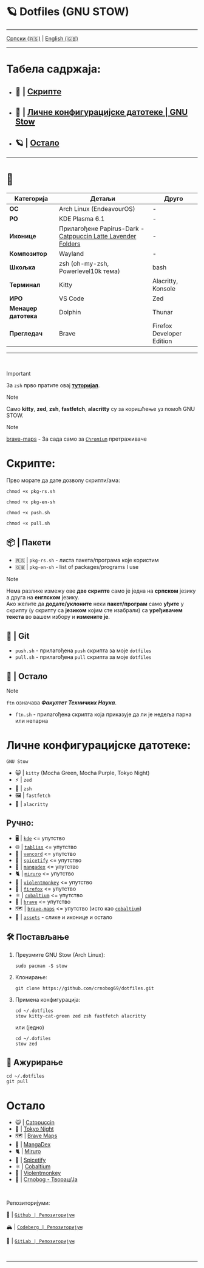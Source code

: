 # 🪐 Dotfiles (GNU STOW)

---

  [Српски (🇷🇸)](README.md) | [English (🇬🇧)](README-en.md)

---

# Табела садржаја:

- ## 📜 | [Скрипте](#скрипте)
- ## 🗼 | [Личне конфигурацијске датотеке | GNU Stow](#личне-конфигурацијске-датотеке)
- ## 🪐 | [Остало](#остало)

---

# 🐧

| Категорија         | Детаљи                                   | Друго                              |
|--------------------|------------------------------------------|------------------------------------------|
| **ОС**             | Arch Linux (EndeavourOS)                 | -                                        |
| **РО**             | KDE Plasma 6.1                           | -                                        |
| **Иконице**        | Прилагођене Papirus-Dark - [Catppuccin Latte Lavender Folders](https://github.com/catppuccin/papirus-folders)        | -                                        |
| **Композитор**     | Wayland                                  | -                                        |
| **Шкољка**         | zsh (oh-my-zsh, Powerlevel10k тема)      | bash                                     |
| **Терминал**       | Kitty                                    | Alacritty, Konsole                      |
| **ИРО**            | VS Code                                  | Zed                                      |
| **Менаџер датотека** | Dolphin                                | Thunar                                   |
| **Прегледач**      | Brave                                    | Firefox Developer Edition                |



---

<br>

> [!IMPORTANT]
> За `zsh` прво пратите овај [**туторијал**](https://www.youtube.com/watch?v=ud7YxC33Z3w).

> [!NOTE]
> Само **kitty**, **zed**, **zsh**, **fastfetch**, **alacritty** су за коришћење уз помоћ GNU STOW.

> [!NOTE]
> [brave-maps](brave-maps) - За сада само за [`Chromium`](https://alternativeto.net/category/browsers/chromium-based/) претраживаче

# Скрипте:

Прво морате да дате дозволу скрипти/ама:

```
chmod +x pkg-rs.sh
```

```
chmod +x pkg-en-sh
```

```
chmod +x push.sh
```

```
chmod +x pull.sh
```

## 📦 | Пакети

- 🇷🇸 | `pkg-rs.sh` - листа пакета/програма које користим
- 🇬🇧 | `pkg-en-sh` - list of packages/programs I use


> [!NOTE]
> Нема разлике измежу ове **две скрипте** само је једна на **српском** језику а друга на **енглском** језику.
> <br>
> Ако желите да **додате/уклоните** неки **пакет/програм** само **уђите** у скрипту (у скрипту са **језиком** којим сте изабрали) са **уређивачем текста** во вашем избору и **измените је**.

## 🔄 | Git

- `push.sh` - прилагођена `push` скрипта за моје `dotfiles`
- `pull.sh` - прилагођена `pull` скрипта за моје `dotfiles`

## 🐧 | Остало

> [!NOTE]  
> `ftn` означава ***Факултет Техничких Наука***.

- `ftn.sh` - прилагођена скрипта која приказује да ли је недеља парна или непарна

# Личне конфигурацијске датотеке:

`GNU Stow`

- 😺 | `kitty` (Mocha Green, Mocha Purple, Tokyo Night)
- ⚡ | `zed`
- 🐚 | `zsh`
- 🖼️ | `fastfetch`
- 🌴 | `alacritty`

## Ручно:
- 🖥️ | [`kde`](kde/README.md) <= упутство
- 🌐 | [`tabliss`](tabliss/README.md) <= упутство
- 💬 | [`vencord`](vencord/README.md) <= упутство
- 🎵 | [`spicetify`](spicetify/README.md) <= упутство
- 🐇 | [`mangadex`](mangadex/README.md) <= упутство
- 🐈 | [`miruro`](miruro/README.md) <= упутство
- 🐒 | [`violentmonkey`](violentmonkey/README.md) <= упутство
- 🦊 | [`firefox`](firefox/README.md) <= упутство
- ⚛️ | [`cobaltium`](https://github.com/crnobog69/cobaltium) <= упутство
- 🦁 | [`brave`](brave/README.md) <= упутство
- 🗺️ | [`brave-maps`](brave-maps) <= упутство (исто као [`cobaltium`](https://github.com/crnobog69/cobaltium))
- 🧰 | [`assets`](assets/) - слике и иконице и остало

## 🛠️ Постављање

1. Преузмите GNU Stow (Arch Linux):
   ```
   sudo pacman -S stow
   ```

2. Клонирање:
   ```
   git clone https://github.com/crnobog69/dotfiles.git
   ```

3. Примена конфигурација:
   ```
   cd ~/.dotfiles
   stow kitty-cat-green zed zsh fastfetch alacritty
   ```

   или (једно)

   ```
   cd ~/.dofiles
   stow zed
   ```

## 🔄 Ажурирање

```
cd ~/.dotfiles
git pull
```

# Остало

- 😺 | [Catppuccin](https://github.com/catppuccin)
- 🗼 | [Tokyo Night](https://github.com/tokyo-night)
- 🗺️ | [Brave Maps](https://github.com/stignarnia/add-maps-links-brave-search)
- 🐇 | [MangaDex](https://github.com/crnobog69/mangadex)
- 🐈 | [Miruro](https://github.com/crnobog69/miruro-catppuccin)
- 🎵 | [Spicetify](https://github.com/spicetify/cli)
- ⚛️ | [Cobaltium](https://github.com/crnobog69/cobaltium)
- 🐒 | [Violentmonkey](https://github.com/crnobog69/violentmonkey-mocha)
- 🦊 | [Crnobog - Творац/Ја](https://github.com/crnobog69)


<br>

Репозиторијуми:

🐙 | [`Github | Репозиторијум`](https://github.com/crnobog69/dotfiles)

🏔️ | [`Codeberg | Репозиторијум`](https://codeberg.org/crnobog/dotfiles)

🦊 | [`GitLab | Репозиторијум`](https://gitlab.com/crnobog/dotfiles)

<br>

---